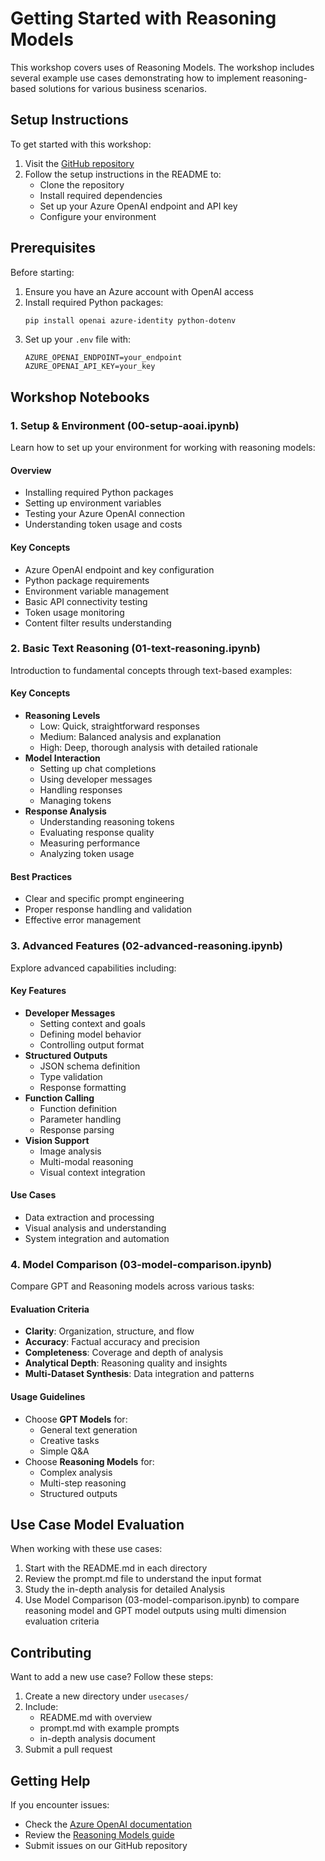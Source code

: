 # Getting Started with Reasoning Models

This workshop covers uses of Reasoning Models. The workshop includes several example use cases demonstrating how to implement reasoning-based solutions for various business scenarios.

## Setup Instructions

To get started with this workshop:

1. Visit the [GitHub repository](https://github.com/dhangerkapil/reasoning-llms-workshop)
2. Follow the setup instructions in the README to:
    - Clone the repository
    - Install required dependencies
    - Set up your Azure OpenAI endpoint and API key
    - Configure your environment

## Prerequisites

Before starting:

1. Ensure you have an Azure account with OpenAI access
2. Install required Python packages:
    ```bash
    pip install openai azure-identity python-dotenv
    ```
3. Set up your `.env` file with:
    ```
    AZURE_OPENAI_ENDPOINT=your_endpoint
    AZURE_OPENAI_API_KEY=your_key
    ```

## Workshop Notebooks

### 1. Setup & Environment (00-setup-aoai.ipynb)

Learn how to set up your environment for working with reasoning models:

#### Overview
- Installing required Python packages
- Setting up environment variables
- Testing your Azure OpenAI connection
- Understanding token usage and costs

#### Key Concepts
- Azure OpenAI endpoint and key configuration
- Python package requirements
- Environment variable management
- Basic API connectivity testing
- Token usage monitoring
- Content filter results understanding

### 2. Basic Text Reasoning (01-text-reasoning.ipynb)

Introduction to fundamental concepts through text-based examples:

#### Key Concepts
- **Reasoning Levels**
    - Low: Quick, straightforward responses
    - Medium: Balanced analysis and explanation
    - High: Deep, thorough analysis with detailed rationale
- **Model Interaction**
    - Setting up chat completions
    - Using developer messages
    - Handling responses
    - Managing tokens
- **Response Analysis**
    - Understanding reasoning tokens
    - Evaluating response quality
    - Measuring performance
    - Analyzing token usage

#### Best Practices
- Clear and specific prompt engineering
- Proper response handling and validation
- Effective error management

### 3. Advanced Features (02-advanced-reasoning.ipynb)

Explore advanced capabilities including:

#### Key Features
- **Developer Messages**
    - Setting context and goals
    - Defining model behavior
    - Controlling output format
- **Structured Outputs**
    - JSON schema definition
    - Type validation
    - Response formatting
- **Function Calling**
    - Function definition
    - Parameter handling
    - Response parsing
- **Vision Support**
    - Image analysis
    - Multi-modal reasoning
    - Visual context integration

#### Use Cases
- Data extraction and processing
- Visual analysis and understanding
- System integration and automation

### 4. Model Comparison (03-model-comparison.ipynb)

Compare GPT and Reasoning models across various tasks:

#### Evaluation Criteria
- **Clarity**: Organization, structure, and flow
- **Accuracy**: Factual accuracy and precision
- **Completeness**: Coverage and depth of analysis
- **Analytical Depth**: Reasoning quality and insights
- **Multi-Dataset Synthesis**: Data integration and patterns

#### Usage Guidelines
<ul>
  <li>Choose <strong>GPT Models</strong> for:
    <ul>
      <li>General text generation</li>
      <li>Creative tasks</li>
      <li>Simple Q&amp;A</li>
    </ul>
  </li>
  <li>Choose <strong>Reasoning Models</strong> for:
    <ul>
      <li>Complex analysis</li>
      <li>Multi-step reasoning</li>
      <li>Structured outputs</li>
    </ul>
  </li>
</ul>

## Use Case Model Evaluation

When working with these use cases:

1. Start with the README.md in each directory
2. Review the prompt.md file to understand the input format
3. Study the in-depth analysis for detailed Analysis
4. Use Model Comparison (03-model-comparison.ipynb) to compare reasoning model and GPT model outputs using multi dimension evaluation criteria

## Contributing

Want to add a new use case? Follow these steps:

1. Create a new directory under `usecases/`
2. Include:
    - README.md with overview
    - prompt.md with example prompts
    - in-depth analysis document
3. Submit a pull request

## Getting Help

If you encounter issues:
- Check the [Azure OpenAI documentation](https://learn.microsoft.com/azure/ai-services/openai/)
- Review the [Reasoning Models guide](https://learn.microsoft.com/azure/ai-services/openai/how-to/reasoning)
- Submit issues on our GitHub repository
